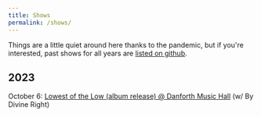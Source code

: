 ```yaml
---
title: Shows
permalink: /shows/
---
```



Things are a little quiet around here thanks to the pandemic, but if you're interested, past shows for all years are [listed on github](https://github.com/ruhee/show-archive/tree/master/raw).


## 2023

October 6: [Lowest of the Low (album release) @ Danforth Music Hall](https://www.collectiveconcerts.com/event/lowest-of-the-low-dmh) (w/ By Divine Right)